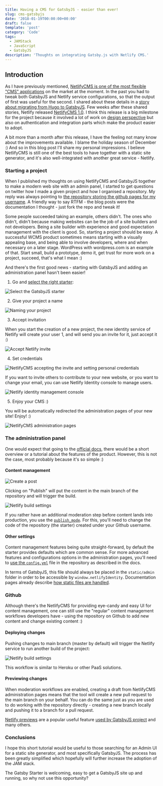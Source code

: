 ```yaml
---
title: Having a CMS for GatsbyJS - easier than ever!
slug: cms-gatsbyjs
date: '2018-01-19T00:00:00+00:00'
draft: false
template: 'post'
category: 'Code'
tags:
  - JAMStack
  - JavaScript
  - GatsbyJS
description: 'Thoughts on integrating Gatsby.js with Netlify CMS.'
---
```


## Introduction

As I have previously mentioned, [NetlifyCMS is one of the most flexible "CMS" applications](/admin-ui-gatsby-static-site-generator) on the market at the moment. In the past you had to tweak both GatsbyJS and Netlify service configurations, so that the output of first was useful for the second. I shared about these details in a [story about migrating from Hugo to GatsbyJS](https://www.gatsbyjs.org/blog/2017-11-06-migrate-hugo-gatsby/#admin-panel). Few weeks after these shared stories, Netlify released [NetlifyCMS 1.0](https://www.netlify.com/blog/2017/12/07/open-source-netlify-cms-hits-1.0-bringing-git-based-content-management-to-static-sites-everywhere/). I think this release is a big milestone for the project because it involved a lot of work on [design perspective](https://github.com/netlify/netlify-cms/issues?q=is%3Aissue+is%3Aopen+sort%3Acomments-desc+label%3A%22area%3A+design%22) but also on authentication and integration parts which make the product easier to adopt.

A bit more than a month after this release, I have the feeling not many know about the improvements available. I blame the holiday season of December :) And so in this blog post I'll share my personal impressions. I believe NetlifyCMS is still one of the best tools to have together with a static site generator, and it's also well-integrated with another great service - Netlify.

### Starting a project

When I published my thoughts on using NetlifyCMS and GatsbyJS together to make a modern web site with an admin panel, I started to get questions on twitter how I made a given project and how I organised a repository. My reply was always pointing to [the repository storing the github pages for my username](https://github.com/kalinchernev/kalinchernev.github.io). A friendly way to say RTFM - the blog posts were the documentation I thought - just fork the repo and tweak it!

Some people succeeded taking an example, others didn't. The ones who didn't, didn't because making websites can be the job of a site builders and not developers. Being a site builder with experience and good expectation management with the client is good. So, starting a project should be easy. A successful WCMS product sometimes means starting with a visually appealing base, and being able to involve developers, where and when necessary on a later stage. WordPress with wordpress.com is an example of that. Start small, build a prototype, demo it, get trust for more work on a project, succeed, that's what I mean :)

And there's the first good news - starting with GatsbyJS and adding an administration panel hasn't been easier!

1.  Go and [select the right starter](https://www.netlifycms.org/docs/start-with-a-template/):

![Select the GatsbyJS starter](/media/netlifycms-gatsbyjs-starter.png)

2.  Give your project a name

![Naming your project](/media/gatsbyjs-starter-progress.gif)

3.  Accept invitation

When you start the creation of a new project, the new identity service of Netlify will create your user 1, and will send you an invite for it, just accept it :)

![Accept Netlify invite](/media/accept-netlify-invite.png)

4.  Set credentials

![NetlifyCMS accepting the invite and setting personal credentials](/media/netlifycms-set-credentials.png)

If you want to invite others to contribute to your new website, or you want to change your email, you can use Netlify Identity console to manage users.

![Netlify identity management console](/media/netlify-identity-management.png)

5.  Enjoy your CMS :)

You will be automatically redirected the administration pages of your new site! Enjoy! :)

![NetlifyCMS administration pages](/media/netlifycms-admin-pages.png)

### The administration panel

One would expect that going to the [official docs](https://www.netlifycms.org/docs/), there would be a short overview or a tutorial about the features of the product. However, this is not the case, most probably because it's so simple :)

#### Content management

![Create a post](/media/netlifycms-create-blog-post.gif)

Clicking on "Publish" will put the content in the main branch of the repository and will trigger the build.

![Netlify build settings](/media/netlify-build-settings.png)

If you rather have an additional moderation step before content lands into production, you use the [`publish_mode`](https://www.netlifycms.org/docs/configuration-options/#publish-mode). For this, you'll need to change the code of the repository (the starter) created under your Github username.

#### Other settings

Content management features being quite straight-forward, by default the starter provides defaults which are common sense. For more advanced features and configurations options in the administration pages, you'll need to [use the `config.yml`](https://www.netlifycms.org/docs/configuration-options/) file in the repository as described in the docs.

In terms of GatsbyJS, this file should always be placed in the `static/admin` folder in order to be accessible by `window.netlifyIdentity`. Documentation pages already describe [how static files are handled](https://www.gatsbyjs.org/docs/caching/#static-files).

### Github

Although there's the NetlifyCMS for providing eye-candy and easy UI for content management, one can still use the "regular" content management workflows developers have - using the repository on Github to add new content and change existing content :)

#### Deploying changes

Pushing changes to main branch (master by default) will trigger the Netlify service to run another build of the project:

![Netlify build settings](/media/netlify-listening-repository-changes.png)

This workflow is similar to Heroku or other PaaS solutions.

#### Previewing changes

When moderation workflows are enabled, creating a draft from NetlifyCMS administration pages means that the tool will create a new pull request to the main branch on your behalf. You can do the same just as you are used to do working with the repository directly - creating a new branch locally and pushing it to a branch for a pull request.

[Netlify previews](https://www.netlify.com/blog/2016/07/20/introducing-deploy-previews-in-netlify/) are a popular useful feature [used by GatsbyJS project](https://github.com/gatsbyjs/gatsby/blob/936c33a262eba0d3e053e67396079c34507f5cb8/docs/docs/deploy-gatsby.md) and many others.

### Conclusions

I hope this short tutorial would be useful to those searching for an Admin UI for a static site generator, and most specifically GatsbyJS. The process has been greatly simplified which hopefully will further increase the adoption of the JAM stack.

The Gatsby Starter is welcoming, easy to get a GatsbyJS site up and running, so why not use this opportunity?
